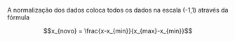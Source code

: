 ---
---

A normalização dos dados coloca todos os dados na escala (-1,1) através da fórmula

$$x_{novo} = \frac{x-x_{min}}{x_{max}-x_{min}}$$